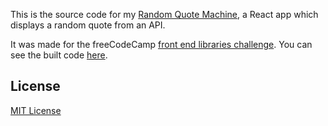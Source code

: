 This is the source code for my [Random Quote Machine](https://edkerforne.github.io/random-quote-machine/), a React app which displays a random quote from an API.

It was made for the freeCodeCamp [front end libraries challenge](https://www.freecodecamp.org/learn/front-end-libraries/front-end-libraries-projects/build-a-markdown-previewer). You can see the built code [here](https://github.com/edkerforne/random-quote-machine/tree/gh-pages).

## License

[MIT License](https://github.com/edkerforne/random-quote-machine/blob/master/LICENSE.md)
